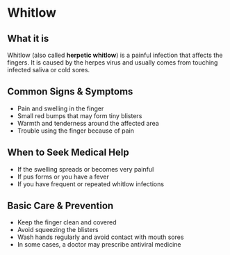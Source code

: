 # Whitlow

## What it is
Whitlow (also called **herpetic whitlow**) is a painful infection that affects the fingers. It is caused by the herpes virus and usually comes from touching infected saliva or cold sores.

## Common Signs & Symptoms
- Pain and swelling in the finger  
- Small red bumps that may form tiny blisters  
- Warmth and tenderness around the affected area  
- Trouble using the finger because of pain

## When to Seek Medical Help
- If the swelling spreads or becomes very painful  
- If pus forms or you have a fever  
- If you have frequent or repeated whitlow infections

## Basic Care & Prevention
- Keep the finger clean and covered  
- Avoid squeezing the blisters  
- Wash hands regularly and avoid contact with mouth sores  
- In some cases, a doctor may prescribe antiviral medicine
